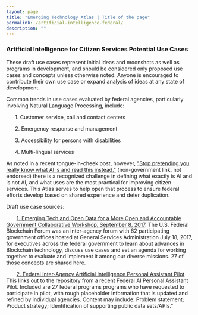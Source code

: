 ```yaml
---
layout: page
title: "Emerging Technology Atlas | Title of the page"
permalink: /artificial-intelligence-federal/
description: ""
---
```


### Artificial Intelligence for Citizen Services Potential Use Cases

<p>These draft use cases represent initial ideas and moonshots as well as programs in development, and should be considered only proposed use cases and concepts unless otherwise noted. Anyone is encouraged to contribute their own use case or expand analysis of ideas at any state of development. </p>

<p> Common trends in use cases evaluated by federal agencies, particularly involving Natural Language Processing, include: 
<p>&nbsp;&nbsp;&nbsp;&nbsp;&nbsp;&nbsp;1. Customer service, call and contact centers
<p>&nbsp;&nbsp;&nbsp;&nbsp;&nbsp;&nbsp;2. Emergency response and management
<p>&nbsp;&nbsp;&nbsp;&nbsp;&nbsp;&nbsp;3. Accessibility for persons with disabilities
<p>&nbsp;&nbsp;&nbsp;&nbsp;&nbsp;&nbsp;4. Multi-lingual services </p>

<p>As noted in a recent tongue-in-cheek post, however, <a href="https://qz.com/1067123/stop-pretending-you-really-know-what-ai-is-and-read-this-instead/"><span>"Stop pretending you really know what AI is and read this instead,"</span></a> (non-government link, not endorsed) there is a recognized challenge in defining what exactly is AI and is not AI, and what uses are the most practical for improving citizen services. This Atlas serves to help open that process to ensure federal efforts develop based on shared experience and deter duplication. </p>

<p> Draft use case sources: 
<p>&nbsp;&nbsp;&nbsp;&nbsp;&nbsp;&nbsp; <a href="https://gsa.github.io/emerging-technology-atlas/workshop/"><span>1. Emerging Tech and Open Data for a More Open and Accountable Government Collaborative Workshop, September 8, 2017</span></a>. The U.S. Federal Blockchain Forum was an inter-agency forum with 62 participating government offices hosted at General Services Administration July 18, 2017, for executives across the federal government to learn about advances in Blockchain technology, discuss use cases and set an agenda for working together to evaluate and implement it among our diverse missions. 27 of those concepts are shared here. 
<p>&nbsp;&nbsp;&nbsp;&nbsp;&nbsp;&nbsp; <a href="https://github.com/GSA/AI-Assistant-Pilot/wiki/Participating-Concepts"><span>2. Federal Inter-Agency Artificial Intelligence Personal Assistant Pilot</span></a> This links out to the repository from a recent Federal AI Personal Assistant Pilot. Included are 27 federal programs programs who have requested to participate in pilot, with rough placeholder information that is updated and refined by individual agencies. Content may include: Problem statement; Product strategy; Identification of supporting public data sets/APIs."
